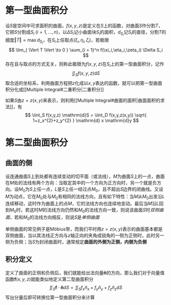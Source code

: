 # 第一型曲面积分
设$S$是空间中可求面积的曲面，$f(x,y,z)$是定义在$S$上的函数，对曲面$S$作分割$T$，它把$S$分割成$S_i\;(i=1, \ldots ,n)$，以$\Delta S_i$记小曲面块$S_i$的面积，$d_{S_i}$记$S_i$的直径，分割$T$的细度$\Vert T \Vert = \max{d_{S_{i}}}$，在$S_i$上任取点$(\xi_i,\eta_i,\zeta_i)$，若极限
$$
\lim_{ \Vert T \Vert \to 0  } \sum_{i = 1}^n f(\xi_i,\eta_i,\zeta_i) \Delta S_i
$$
存在且与取点的方式无关，则称此极限为$f(x,y,z)$在$S_i$上的第一型曲面积分，记作
$$
\iint_S f(x,y,z) \mathrm{d}S
$$
取合适的坐标系，利用曲面方程把$z$化成以$x,y$表达的函数，就可以把第一型曲面积分化成[[Multiple Integral#二重积分|二重积分]]

如果$S$由$z = z(x,y)$来表示，则利用[[Multiple Integral#曲面的面积|曲面面积的求法]]，有
$$
\iint_S f(x,y,z) \mathrm{d}S = \iint_D f(x,y,z(x,y)) \sqrt{ 1+z_x^{2}+z_y^{2} } \mathrm{d} x \mathrm{d}y
$$

# 第二型曲面积分
## 曲面的侧
设连通曲面$S$上到处都有连续变动的切平面（或法线），$M$为曲面$S$上的一点，曲面在$M$处的法线有两个方向：当取定其中的一个方向为正方向时，另一个就是负方向。设$M_0$为$S$上任一点，$L$是$S$上任一经过点$M_0$，且不超出$S$边界的闭曲线。又设$M$为动点，它在$M_0$处与$M_0$有相同的法线方向，且有如下特性：当$M$从$M_0$出发沿$L$连续移动，这时作为曲面上的点$M$，它的法线方向也连续地变动。最后当$M$沿$L$回到$M_0$时，若这时$M$的法线方向仍然和$M_0$的法线方向一致，则说该曲面$S$时*双侧曲面*，若和$M_0$的法线方向相反，则说$S$是*单侧曲面*

单侧曲面的常见例子是Möbius带，而我们平时用$z = z(x,y)$表示的曲面基本都是双侧曲面，当以其法线正方向与$z$轴正向的夹角成锐角的一侧为正侧时，此时另一侧为负侧；当$S$为封闭曲面时，通常规定**曲面的外侧为正侧，内侧为负侧**

## 积分定义
定义了曲面的正侧和负侧后，我们就能给出法向量$\boldsymbol{\hat{n}}$的方向，那么我们对于向量值函数$\boldsymbol f(x,y,z)$就能类似地定义第二型曲面积分
$$
\iint_S\boldsymbol f\cdot \boldsymbol{\hat{n}} \mathrm{d}S = \iint_S f_x\hat{n}_x+f_y\hat{n}_y +  f_z\hat{n}_z \mathrm{d}S
$$
写出分量后即可转换位第一型曲面积分来计算